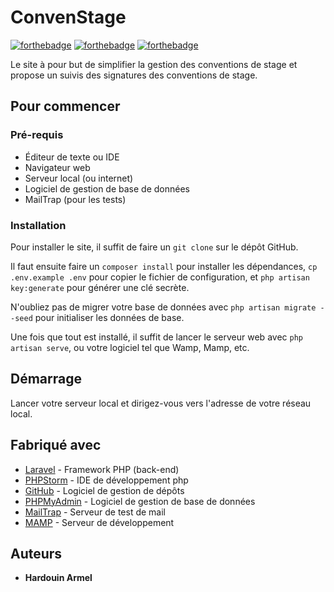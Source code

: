 # ConvenStage


[![forthebadge](https://forthebadge.com/images/badges/built-by-developers.svg)](https://forthebadge.com)  [![forthebadge](https://forthebadge.com/images/badges/gluten-free.svg)](https://forthebadge.com) [![forthebadge](https://forthebadge.com/images/badges/0-percent-optimized.svg)](https://forthebadge.com)

Le site à pour but de simplifier la gestion des conventions de stage et propose un suivis des signatures des conventions de stage.

## Pour commencer

### Pré-requis

- Éditeur de texte ou IDE
- Navigateur web
- Serveur local (ou internet)
- Logiciel de gestion de base de données
- MailTrap (pour les tests)

### Installation

Pour installer le site, il suffit de faire un `git clone` sur le dépôt GitHub.

Il faut ensuite faire un ```composer install``` pour installer les dépendances, `cp .env.example .env` pour copier le fichier de configuration, et `php artisan key:generate` pour générer une clé secrète.

N'oubliez pas de migrer votre base de données avec `php artisan migrate --seed` pour initialiser les données de base.

Une fois que tout est installé, il suffit de lancer le serveur web avec `php artisan serve`, ou votre logiciel tel que Wamp, Mamp, etc.

## Démarrage

Lancer votre serveur local et dirigez-vous vers l'adresse de votre réseau local.

## Fabriqué avec

* [Laravel](https://laravel.com) - Framework PHP (back-end)
* [PHPStorm](https://www.jetbrains.com/fr-fr/phpstorm/) - IDE de développement php
* [GitHub](https://github.com) - Logiciel de gestion de dépôts
* [PHPMyAdmin](https://www.phpmyadmin.net/) - Logiciel de gestion de base de données
* [MailTrap](https://mailtrap.io/) - Serveur de test de mail
* [MAMP](http://www.mamp.info/) - Serveur de développement

## Auteurs

* **Hardouin Armel**


